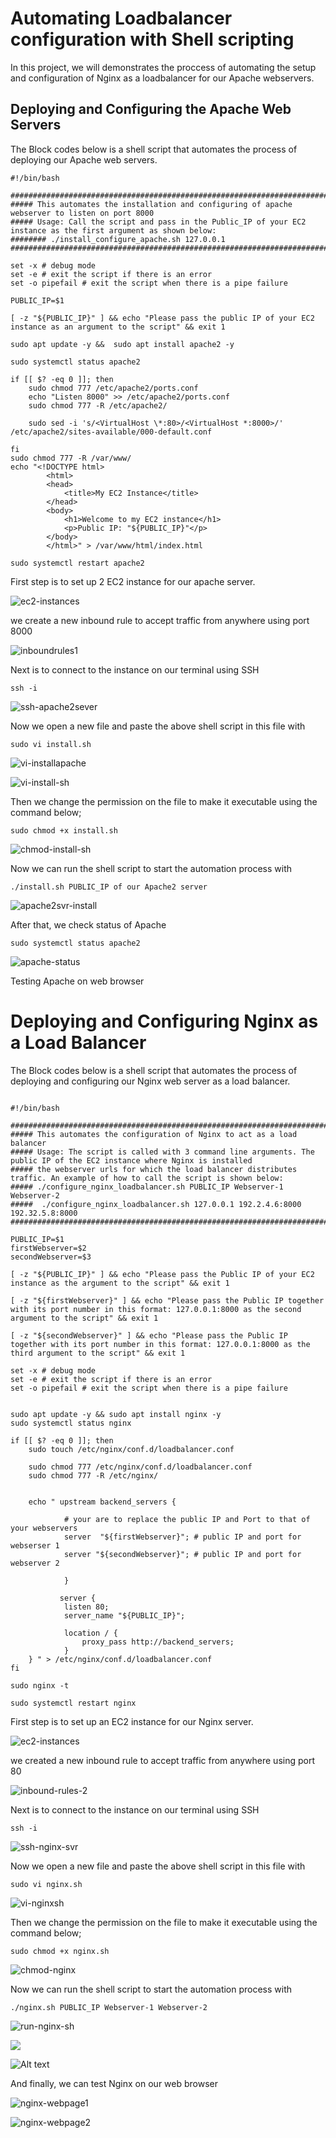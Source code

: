 # Automating Loadbalancer configuration with Shell scripting

In this project, we will demonstrates the proccess of automating the setup and configuration of Nginx as a loadbalancer for our Apache webservers. 

## Deploying and Configuring the Apache Web Servers

The Block codes below is a shell script that automates the process of deploying our Apache web servers. 

```
#!/bin/bash

####################################################################################################################
##### This automates the installation and configuring of apache webserver to listen on port 8000
##### Usage: Call the script and pass in the Public_IP of your EC2 instance as the first argument as shown below:
######## ./install_configure_apache.sh 127.0.0.1
####################################################################################################################

set -x # debug mode
set -e # exit the script if there is an error
set -o pipefail # exit the script when there is a pipe failure

PUBLIC_IP=$1

[ -z "${PUBLIC_IP}" ] && echo "Please pass the public IP of your EC2 instance as an argument to the script" && exit 1

sudo apt update -y &&  sudo apt install apache2 -y

sudo systemctl status apache2

if [[ $? -eq 0 ]]; then
    sudo chmod 777 /etc/apache2/ports.conf
    echo "Listen 8000" >> /etc/apache2/ports.conf
    sudo chmod 777 -R /etc/apache2/

    sudo sed -i 's/<VirtualHost \*:80>/<VirtualHost *:8000>/' /etc/apache2/sites-available/000-default.conf

fi
sudo chmod 777 -R /var/www/
echo "<!DOCTYPE html>
        <html>
        <head>
            <title>My EC2 Instance</title>
        </head>
        <body>
            <h1>Welcome to my EC2 instance</h1>
            <p>Public IP: "${PUBLIC_IP}"</p>
        </body>
        </html>" > /var/www/html/index.html

sudo systemctl restart apache2

```

First step is to set up 2 EC2 instance for our apache server. 

![ec2-instances](images/ec2-instances.png)

we create a new inbound rule to accept traffic from anywhere using port 8000

![inboundrules1](images/inbound-rules1.png)

Next is to connect to the instance on our terminal using SSH 

`ssh -i`

![ssh-apache2sever](images/ssh-apache2svr.png)

Now we open a new file and paste the above shell script in this file with 

`sudo vi install.sh
`

![vi-installapache](images/vi-installapache.png)

![vi-install-sh](images/vi-install-sh.png)

Then we change the permission on the file to make it executable using the command below;

`sudo chmod +x install.sh
`

![chmod-install-sh](images/cmod-install-sh.png)

Now we can run the shell script to start the automation process with 

`./install.sh PUBLIC_IP of our Apache2 server
`

![apache2svr-install](images/apache2svr-install.png)

After that, we check status of Apache

`sudo systemctl status apache2`

![apache-status](images/apache-status.png)

Testing Apache on web browser




# Deploying and Configuring Nginx as a Load Balancer

The Block codes below is a shell script that automates the process of deploying and configuring our Nginx web server as a load balancer. 

```

#!/bin/bash

######################################################################################################################
##### This automates the configuration of Nginx to act as a load balancer
##### Usage: The script is called with 3 command line arguments. The public IP of the EC2 instance where Nginx is installed
##### the webserver urls for which the load balancer distributes traffic. An example of how to call the script is shown below:
##### ./configure_nginx_loadbalancer.sh PUBLIC_IP Webserver-1 Webserver-2
#####  ./configure_nginx_loadbalancer.sh 127.0.0.1 192.2.4.6:8000  192.32.5.8:8000
############################################################################################################# 

PUBLIC_IP=$1
firstWebserver=$2
secondWebserver=$3

[ -z "${PUBLIC_IP}" ] && echo "Please pass the Public IP of your EC2 instance as the argument to the script" && exit 1

[ -z "${firstWebserver}" ] && echo "Please pass the Public IP together with its port number in this format: 127.0.0.1:8000 as the second argument to the script" && exit 1

[ -z "${secondWebserver}" ] && echo "Please pass the Public IP together with its port number in this format: 127.0.0.1:8000 as the third argument to the script" && exit 1

set -x # debug mode
set -e # exit the script if there is an error
set -o pipefail # exit the script when there is a pipe failure


sudo apt update -y && sudo apt install nginx -y
sudo systemctl status nginx

if [[ $? -eq 0 ]]; then
    sudo touch /etc/nginx/conf.d/loadbalancer.conf

    sudo chmod 777 /etc/nginx/conf.d/loadbalancer.conf
    sudo chmod 777 -R /etc/nginx/

    
    echo " upstream backend_servers {

            # your are to replace the public IP and Port to that of your webservers
            server  "${firstWebserver}"; # public IP and port for webserser 1
            server "${secondWebserver}"; # public IP and port for webserver 2

            }

           server {
            listen 80;
            server_name "${PUBLIC_IP}";

            location / {
                proxy_pass http://backend_servers;   
            }
    } " > /etc/nginx/conf.d/loadbalancer.conf
fi

sudo nginx -t

sudo systemctl restart nginx
```

First step is to set up an EC2 instance for our Nginx server. 

![ec2-instances](images/ec2-instances.png)

we created a new inbound rule to accept traffic from anywhere using port 80

![inbound-rules-2](images/inbound-rules2.png)

Next is to connect to the instance on our terminal using SSH 

`ssh -i`

![ssh-nginx-svr](images/ssh-nginx-svr.png)

Now we open a new file and paste the above shell script in this file with 

`sudo vi nginx.sh
`

![vi-nginxsh](images/vi-nginxsh.png)

Then we change the permission on the file to make it executable using the command below;

`sudo chmod +x nginx.sh
`

![chmod-nginx](images/cmod-nginx.png)

Now we can run the shell script to start the automation process with 

`./nginx.sh PUBLIC_IP Webserver-1 Webserver-2
`

![run-nginx-sh](images/nginx-config-1.png)

![](images/nginx-status.png)

![Alt text](images/nginx-config-ok.png)

And finally, we can test Nginx on our web browser

![nginx-webpage1](images/nginxwebpage1.png)

![nginx-webpage2](images/nginxwebpage2.png)
